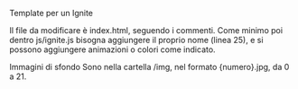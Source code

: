 Template per un Ignite

Il file da modificare è index.html, seguendo i commenti.
Come minimo poi dentro js/ignite.js bisogna aggiungere il proprio nome (linea 25), e si possono aggiungere animazioni o colori come indicato.

Immagini di sfondo
Sono nella cartella /img, nel formato {numero}.jpg, da 0 a 21.

